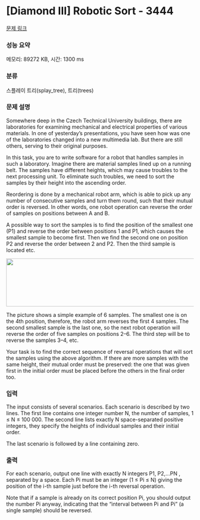 # [Diamond III] Robotic Sort - 3444 

[문제 링크](https://www.acmicpc.net/problem/3444) 

### 성능 요약

메모리: 89272 KB, 시간: 1300 ms

### 분류

스플레이 트리(splay_tree), 트리(trees)

### 문제 설명

<p>Somewhere deep in the Czech Technical University buildings, there are laboratories for examining mechanical and electrical properties of various materials. In one of yesterday’s presentations, you have seen how was one of the laboratories changed into a new multimedia lab. But there are still others, serving to their original purposes.</p>

<p>In this task, you are to write software for a robot that handles samples in such a laboratory. Imagine there are material samples lined up on a running belt. The samples have different heights, which may cause troubles to the next processing unit. To eliminate such troubles, we need to sort the samples by their height into the ascending order.</p>

<p>Reordering is done by a mechanical robot arm, which is able to pick up any number of consecutive samples and turn them round, such that their mutual order is reversed. In other words, one robot operation can reverse the order of samples on positions between A and B.</p>

<p>A possible way to sort the samples is to find the position of the smallest one (P1) and reverse the order between positions 1 and P1, which causes the smallest sample to become first. Then we find the second one on position P2 and reverse the order between 2 and P2. Then the third sample is located etc.</p>

<p style="text-align: center;"><img alt="" src="https://www.acmicpc.net/upload/images2/robotic.png" style="height:129px; width:552px"></p>

<p>The picture shows a simple example of 6 samples. The smallest one is on the 4th position, therefore, the robot arm reverses the first 4 samples. The second smallest sample is the last one, so the next robot operation will reverse the order of five samples on positions 2–6. The third step will be to reverse the samples 3–4, etc.</p>

<p>Your task is to find the correct sequence of reversal operations that will sort the samples using the above algorithm. If there are more samples with the same height, their mutual order must be preserved: the one that was given first in the initial order must be placed before the others in the final order too.</p>

### 입력 

 <p>The input consists of several scenarios. Each scenario is described by two lines. The first line contains one integer number N, the number of samples, 1 ≤ N ≤ 100 000. The second line lists exactly N space-separated positive integers, they specify the heights of individual samples and their initial order.</p>

<p>The last scenario is followed by a line containing zero.</p>

### 출력 

 <p>For each scenario, output one line with exactly N integers P1, P2,...PN , separated by a space. Each Pi must be an integer (1 ≤ Pi ≤ N) giving the position of the i-th sample just before the i-th reversal operation.</p>

<p>Note that if a sample is already on its correct position Pi, you should output the number Pi anyway, indicating that the “interval between Pi and Pi” (a single sample) should be reversed.</p>

